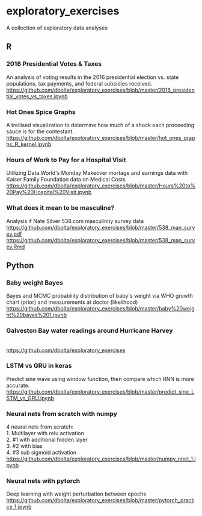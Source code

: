 # exploratory_exercises
A collection of exploratory data analyses

## R
### 2016 Presidential Votes & Taxes
An analysis of voting results in the 2016 presidential election vs. state populations, tax payments, and federal subsidies received.
<br>https://github.com/dbolta/exploratory_exercises/blob/master/2016_presidential_votes_vs_taxes.ipynb

### Hot Ones Spice Graphs
A trellised visualization to determine how much of a shock each proceeding sauce is for the contestant.
<br>https://github.com/dbolta/exploratory_exercises/blob/master/hot_ones_graphs_R_kernel.ipynb

### Hours of Work to Pay for a Hospital Visit
Utilizing Data.World's Monday Makeover mortage and earnings data with Kaiser Family Foundation data on Medical Costs
<br>https://github.com/dbolta/exploratory_exercises/blob/master/Hours%20to%20Pay%20Hospital%20Visit.ipynb

### What does it mean to be masculine?
Analysis if Nate Silver 538.com masculinity survey data
<br>https://github.com/dbolta/exploratory_exercises/blob/master/538_man_survey.pdf
<br>https://github.com/dbolta/exploratory_exercises/blob/master/538_man_survey.Rmd

## Python
### Baby weight Bayes
Bayes and MCMC probability distribution of baby's weight via WHO growth chart (prior) and measurements at doctor (likelihood)
<br>https://github.com/dbolta/exploratory_exercises/blob/master/baby%20weight%20bayes%201.ipynb

### Galveston Bay water readings around Hurricane Harvey
<br>https://github.com/dbolta/exploratory_exercises

### LSTM vs GRU in keras
Predict sine wave using window function, then compare which RNN is more accurate.
<br>https://github.com/dbolta/exploratory_exercises/blob/master/predict_sine_LSTM_vs_GRU.ipynb

### Neural nets from scratch with numpy
4 neural nets from scratch: 
<br>1. Multilayer with relu activation
<br>2. #1 with additional hidden layer
<br>3. #2 with bias
<br>4. #3 sub sigmoid activation 
<br>https://github.com/dbolta/exploratory_exercises/blob/master/numpy_nnet_1.ipynb

### Neural nets with pytorch
Deep learning with weight perturbation between epochs
<br>https://github.com/dbolta/exploratory_exercises/blob/master/pytorch_practice_1.ipynb
